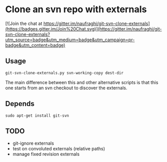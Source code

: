 Clone an svn repo with externals
================================

[![Join the chat at https://gitter.im/naufraghi/git-svn-clone-externals](https://badges.gitter.im/Join%20Chat.svg)](https://gitter.im/naufraghi/git-svn-clone-externals?utm_source=badge&utm_medium=badge&utm_campaign=pr-badge&utm_content=badge)

Usage
-----

`git-svn-clone-externals.py svn-working-copy dest-dir`

The main difference between this and other alternative scripts is that this
one starts from an svn checkout to discover the externals.

Depends
-------

`sudo apt-get install git-svn`


TODO
----

* git-ignore externals
* test on convoluted externals (relative paths)
* manage fixed revision externals
